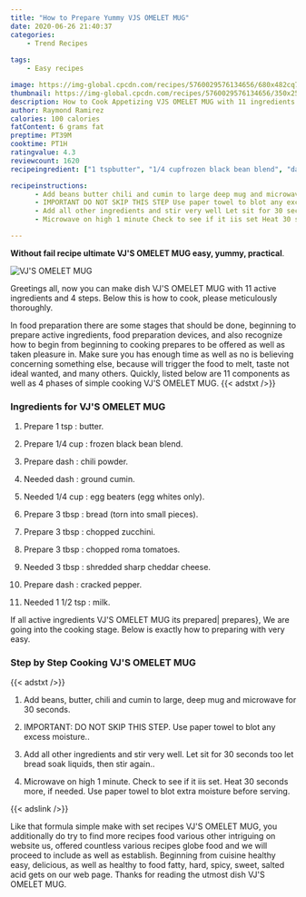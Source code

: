 ```yaml
---
title: "How to Prepare Yummy VJS OMELET MUG"
date: 2020-06-26 21:40:37
categories:
    - Trend Recipes
    
tags:
    - Easy recipes

image: https://img-global.cpcdn.com/recipes/5760029576134656/680x482cq70/vjs-omelet-mug-recipe-main-photo.jpg
thumbnail: https://img-global.cpcdn.com/recipes/5760029576134656/350x250cq70/vjs-omelet-mug-recipe-main-photo.jpg
description: How to Cook Appetizing VJS OMELET MUG with 11 ingredients and 4 stages of easy cooking.
author: Raymond Ramirez
calories: 100 calories
fatContent: 6 grams fat
preptime: PT39M
cooktime: PT1H
ratingvalue: 4.3
reviewcount: 1620
recipeingredient: ["1 tspbutter", "1/4 cupfrozen black bean blend", "dashchili powder", "dashground cumin", "1/4 cupegg beaters egg whites only", "3 tbspbread torn into small pieces", "3 tbspchopped zucchini", "3 tbspchopped roma tomatoes", "3 tbspshredded sharp cheddar cheese", "dashcracked pepper", "1 1/2 tspmilk"]

recipeinstructions: 
      - Add beans butter chili and cumin to large deep mug and microwave for 30 seconds 
      - IMPORTANT DO NOT SKIP THIS STEP Use paper towel to blot any excess moisture 
      - Add all other ingredients and stir very well Let sit for 30 seconds too let bread soak liquids then stir again 
      - Microwave on high 1 minute Check to see if it iis set Heat 30 seconds more if needed Use paper towel to blot extra moisture before serving

---
```




**Without fail recipe ultimate VJ&#39;S OMELET MUG easy, yummy, practical**. 


![VJ&#39;S OMELET MUG](https://img-global.cpcdn.com/recipes/5760029576134656/680x482cq70/vjs-omelet-mug-recipe-main-photo.jpg "VJ&#39;S OMELET MUG")




Greetings all, now you can make dish VJ&#39;S OMELET MUG with 11 active ingredients and 4 steps. Below this is how to cook, please meticulously thoroughly.

In food preparation there are some stages that should be done, beginning to prepare active ingredients, food preparation devices, and also recognize how to begin from beginning to cooking prepares to be offered as well as taken pleasure in. Make sure you has enough time as well as no is believing concerning something else, because will trigger the food to melt, taste not ideal wanted, and many others. Quickly, listed below are 11 components as well as 4 phases of simple cooking VJ&#39;S OMELET MUG.
{{< adstxt />}}

### Ingredients for VJ&#39;S OMELET MUG


1. Prepare 1 tsp : butter.

1. Prepare 1/4 cup : frozen black bean blend.

1. Prepare dash : chili powder.

1. Needed dash : ground cumin.

1. Needed 1/4 cup : egg beaters (egg whites only).

1. Prepare 3 tbsp : bread (torn into small pieces).

1. Prepare 3 tbsp : chopped zucchini.

1. Prepare 3 tbsp : chopped roma tomatoes.

1. Needed 3 tbsp : shredded sharp cheddar cheese.

1. Prepare dash : cracked pepper.

1. Needed 1 1/2 tsp : milk.



If all active ingredients VJ&#39;S OMELET MUG its prepared| prepares}, We are going into the cooking stage. Below is exactly how to preparing with very easy.

### Step by Step Cooking VJ&#39;S OMELET MUG

{{< adstxt />}}


1. Add beans, butter, chili and cumin to large, deep mug and microwave for 30 seconds.



1. IMPORTANT: DO NOT SKIP THIS STEP. Use paper towel to blot any excess moisture..



1. Add all other ingredients and stir very well. Let sit for 30 seconds too let bread soak liquids, then stir again..



1. Microwave on high 1 minute. Check to see if it iis set. Heat 30 seconds more, if needed. Use paper towel to blot extra moisture before serving.





{{< adslink />}}

Like that formula simple make with set recipes VJ&#39;S OMELET MUG, you additionally do try to find more recipes food various other intriguing on website us, offered countless various recipes globe food and we will proceed to include as well as establish. Beginning from cuisine healthy easy, delicious, as well as healthy to food fatty, hard, spicy, sweet, salted acid gets on our web page. Thanks for reading the utmost dish VJ&#39;S OMELET MUG.
